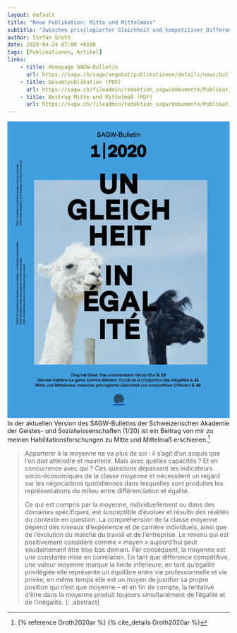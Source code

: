 ```yaml
---
layout: default
title: "Neue Publikation: Mitte und Mittelmass"
subtitle: "Zwischen privilegierter Gleichheit und kompetitiver Differenz"
author: Stefan Groth
date: 2020-04-24 07:00 +0100
tags: [Publikationen, Artikel]
links:
    - title: Homepage SAGW-Bulletin
      url: https://sagw.ch/sagw/angebot/publikationen/details/news/bulletin-120-ungleichheit-inegalite/
    - title: Gesamtpublikation (PDF)
      url: https://sagw.ch/fileadmin/redaktion_sagw/dokumente/Publikationen/Bulletin/Ungleichheit_Inegalite/SAGW_Bulletin_1_20_Web.pdf
    - title: Beitrag Mitte und Mittelmaß (PDF)
      url: https://sagw.ch/fileadmin/redaktion_sagw/dokumente/Publikationen/Bulletin/Ungleichheit_Inegalite/Dossier_Groth.pdf
---
```

![Cover](/assets/img/sagw-ungleichheit.jpg "Cover SAGW Bulletin Ungleichheit") In der aktuellen Version des SAGW-Bulletins der Schweizerischen Akademie der Geistes- und Sozialwissenschaften (1/20) ist ein Beitrag von mir zu meinen Habilitationsforschungen zu Mitte und Mittelmaß erschienen.[^1]

> Appartenir à la moyenne ne va plus de soi : il s’agit d’un acquis que l’on doit atteindre et maintenir. Mais avec quelles capacités ? Et en concurrence avec qui ? Ces questions dépassent les indicateurs socio-économiques de la classe moyenne et nécessitent un regard sur les négociations quotidiennes dans lesquelles sont produites les représentations du milieu entre différenciation et égalité. 
>
> Ce qui est compris par la moyenne, individuellement ou dans des domaines spécifiques, est susceptible d’évoluer et résulte des réalités du contexte en question. La compréhension de la classe moyenne dépend des niveaux d’expérience et de carrière individuels, ainsi que de l’évolution du marché du travail et de l’entreprise. Le revenu qui est positivement considéré comme « moyen » aujourd’hui peut soudainement être trop bas demain. Par conséquent, la moyenne est une constante mise en corrélation. En tant que différence compétitive, une valeur moyenne marque la limite inférieure, en tant qu’égalité privilégiée elle représente un équilibre entre vie professionnelle et vie privée; en même temps elle est un moyen de justifier sa propre position qui n’est que moyenne – et en fin de compte, la tentative d’être dans la moyenne produit toujours simultanément de l’égalité et de l’inégalité.
{: .abstract}

[^1]: {% reference Groth2020ar %} {% cite_details Groth2020ar %}

